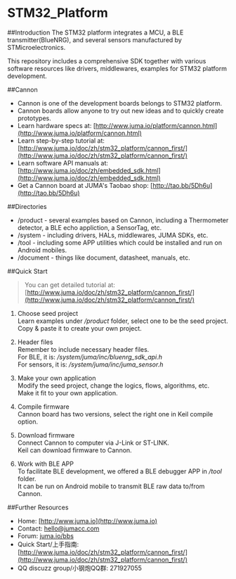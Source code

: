 # STM32_Platform

##Introduction
The STM32 platform integrates a MCU, a BLE transmitter(BlueNRG), and several sensors manufactured by STMicroelectronics.

This repository includes a comprehensive SDK together with various software resources like drivers, middlewares, examples for STM32 platform development.


##Cannon
* Cannon is one of the development boards belongs to STM32 platform. 
* Cannon boards allow anyone to try out new ideas and to quickly create prototypes.
* Learn hardware specs at: [http://www.juma.io/platform/cannon.html](http://www.juma.io/platform/cannon.html)
* Learn step-by-step tutorial at: [http://www.juma.io/doc/zh/stm32_platform/cannon_first/](http://www.juma.io/doc/zh/stm32_platform/cannon_first/)
* Learn software API manuals at: [http://www.juma.io/doc/zh/embedded_sdk.html](http://www.juma.io/doc/zh/embedded_sdk.html)
* Get a Cannon board at JUMA's Taobao shop: [http://tao.bb/5Dh6u](http://tao.bb/5Dh6u)

##Directories
* /product - several examples based on Cannon, including a Thermometer detector, a BLE echo appliction, a SensorTag, etc. 
* /system - including drivers, HALs, middlewares, JUMA SDKs, etc.
* /tool - including some APP utilities which could be installed and run on Android mobiles. 
* /document - things like document, datasheet, manuals, etc.


##Quick Start
> You can get detailed tutorial at:   
> [http://www.juma.io/doc/zh/stm32_platform/cannon_first/](http://www.juma.io/doc/zh/stm32_platform/cannon_first/)

1. Choose seed project  
Learn examples under */product* folder, select one to be the seed project.  
Copy & paste it to create your own project.

2. Header files  
Remember to include necessary header files.  
For BLE, it is: */system/juma/inc/bluenrg_sdk_api.h*  
For sensors, it is: */system/juma/inc/juma_sensor.h*

3. Make your own application  
Modify the seed project, change the logics, flows, algorithms, etc.  
Make it fit to your own application.

4. Compile firmware  
Cannon board has two versions, select the right one in Keil compile option.

5. Download firmware  
Connect Cannon to computer via J-Link or ST-LINK.   
Keil can download firmware to Cannon.

6. Work with BLE APP  
To facilitate BLE development, we offered a BLE debugger APP in */tool* folder.   
It can be run on Android mobile to transmit BLE raw data to/from Cannon.


##Further Resources
* Home: [http://www.juma.io](http://www.juma.io)
* Contact: [hello@jumacc.com](hello@jumacc.com)
* Forum: [juma.io/bbs](juma.io/bbs)
* Quick Start/上手指南: [http://www.juma.io/doc/zh/stm32_platform/cannon_first/](http://www.juma.io/doc/zh/stm32_platform/cannon_first/)
* QQ discuzz group/小钢炮QQ群: 271927055


